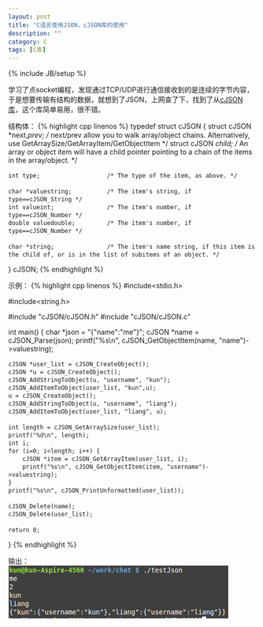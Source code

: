 ```yaml
---
layout: post
title: "C语言使用JSON，cJSON库的使用"
description: ""
category: C
tags: [C库]
---
```

{% include JB/setup %}

学习了点socket编程，发现通过TCP/UDP进行通信接收到的是连续的字节内容，于是想要传输有结构的数据，就想到了JSON，上网查了下，找到了从[cJSON库](http://sourceforge.net/projects/cjson/)，这个库简单易用，很不错。

<!--more-->
结构体：
{% highlight cpp linenos %}
typedef struct cJSON {
    struct cJSON *next,*prev;   /* next/prev allow you to walk array/object chains. Alternatively, use GetArraySize/GetArrayItem/GetObjectItem */
    struct cJSON *child;        /* An array or object item will have a child pointer pointing to a chain of the items in the array/object. */
 
    int type;                   /* The type of the item, as above. */
 
    char *valuestring;          /* The item's string, if type==cJSON_String */
    int valueint;               /* The item's number, if type==cJSON_Number */
    double valuedouble;         /* The item's number, if type==cJSON_Number */
 
    char *string;               /* The item's name string, if this item is the child of, or is in the list of subitems of an object. */
} cJSON;
{% endhighlight %}

示例：
{% highlight cpp linenos %}
#include<stdio.h>

#include<string.h>

#include "cJSON/cJSON.h"
#include "cJSON/cJSON.c"

int main() {
    char *json = "{\"name\":\"me\"}";
    cJSON *name = cJSON_Parse(json);
    printf("%s\n", cJSON_GetObjectItem(name, "name")->valuestring);
    
    cJSON *user_list = cJSON_CreateObject();
    cJSON *u = cJSON_CreateObject();
    cJSON_AddStringToObject(u, "username", "kun");
    cJSON_AddItemToObject(user_list, "kun",u);
    u = cJSON_CreateObject();
    cJSON_AddStringToObject(u, "username", "liang");
    cJSON_AddItemToObject(user_list, "liang", u);

    int length = cJSON_GetArraySize(user_list);
    printf("%d\n", length);
    int i;
    for (i=0; i<length; i++) {
        cJSON *item = cJSON_GetArrayItem(user_list, i);
        printf("%s\n", cJSON_GetObjectItem(item, "username")->valuestring);
    }
    printf("%s\n", cJSON_PrintUnformatted(user_list));

    cJSON_Delete(name);
    cJSON_Delete(user_list);

    return 0;
}
{% endhighlight %}

输出：<br />
![demo](/assets/img/201312210101.png)
